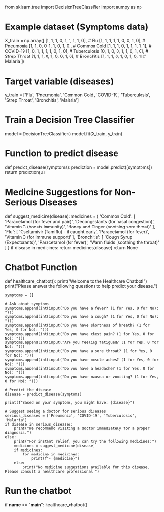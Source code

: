 from sklearn.tree import DecisionTreeClassifier
import numpy as np

# Example dataset (Symptoms data)
X_train = np.array([
    [1, 1, 1, 0, 1, 1, 1, 1, 0],  # Flu
    [1, 1, 1, 1, 1, 0, 0, 1, 0],  # Pneumonia
    [1, 1, 0, 0, 1, 1, 0, 1, 0],  # Common Cold
    [1, 1, 1, 0, 1, 1, 1, 1, 1],  # COVID-19
    [1, 0, 1, 1, 1, 1, 0, 1, 0],  # Tuberculosis
    [0, 1, 0, 0, 1, 1, 0, 1, 0],  # Strep Throat
    [1, 1, 1, 0, 1, 0, 0, 1, 0],  # Bronchitis
    [1, 1, 1, 0, 1, 0, 1, 0, 1]   # Malaria
])

# Target variable (diseases)
y_train = ['Flu', 'Pneumonia', 'Common Cold', 'COVID-19', 'Tuberculosis', 'Strep Throat', 'Bronchitis', 'Malaria']

# Train a Decision Tree Classifier
model = DecisionTreeClassifier()
model.fit(X_train, y_train)

# Function to predict disease
def predict_disease(symptoms):
    prediction = model.predict([symptoms])
    return prediction[0]

# Medicine Suggestions for Non-Serious Diseases
def suggest_medicine(disease):
    medicines = {
        'Common Cold': [
            'Paracetamol (for fever and pain)',
            'Decongestants (for nasal congestion)',
            'Vitamin C (boosts immunity)',
            'Honey and Ginger (soothing sore throat)'
        ],
        'Flu': [
            'Oseltamivir (Tamiflu) - if caught early',
            'Paracetamol (for fever)',
            'Vitamin C (for immune support)'
        ],
        'Bronchitis': [
            'Cough Syrup (Expectorants)',
            'Paracetamol (for fever)',
            'Warm fluids (soothing the throat)'
        ]
    }
    if disease in medicines:
        return medicines[disease]
    return None

# Chatbot Function
def healthcare_chatbot():
    print("Welcome to the Healthcare Chatbot!")
    print("Please answer the following questions to help predict your disease.")
    
    symptoms = []
    
    # Ask about symptoms
    symptoms.append(int(input("Do you have a fever? (1 for Yes, 0 for No): ")))
    symptoms.append(int(input("Do you have a cough? (1 for Yes, 0 for No): ")))
    symptoms.append(int(input("Do you have shortness of breath? (1 for Yes, 0 for No): ")))
    symptoms.append(int(input("Do you have chest pain? (1 for Yes, 0 for No): ")))
    symptoms.append(int(input("Are you feeling fatigued? (1 for Yes, 0 for No): ")))
    symptoms.append(int(input("Do you have a sore throat? (1 for Yes, 0 for No): ")))
    symptoms.append(int(input("Do you have muscle aches? (1 for Yes, 0 for No): ")))
    symptoms.append(int(input("Do you have a headache? (1 for Yes, 0 for No): ")))
    symptoms.append(int(input("Do you have nausea or vomiting? (1 for Yes, 0 for No): ")))
    
    # Predict the disease
    disease = predict_disease(symptoms)
    
    print(f"Based on your symptoms, you might have: {disease}")
    
    # Suggest seeing a doctor for serious diseases
    serious_diseases = ['Pneumonia', 'COVID-19', 'Tuberculosis', 'Malaria']
    if disease in serious_diseases:
        print("We recommend visiting a doctor immediately for a proper diagnosis.")
    else:
        print("For instant relief, you can try the following medicines:")
        medicines = suggest_medicine(disease)
        if medicines:
            for medicine in medicines:
                print(f"- {medicine}")
        else:
            print("No medicine suggestions available for this disease. Please consult a healthcare professional.")

# Run the chatbot
if __name__ == "__main__":
    healthcare_chatbot()

